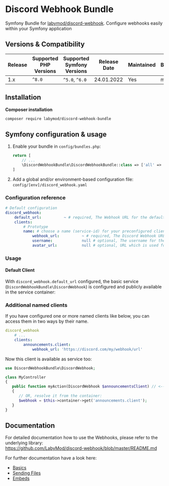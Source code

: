 # Discord Webhook Bundle

Symfony Bundle for [labymod/discord-webhook](https://github.com/LabyMod/discord-webhook). Configure webhooks easily within your Symfony application

## Versions & Compatibility

| Release | Supported PHP Versions | Supported Symfony Versions | Release Date | Maintained | Branch |
|---------|------------------------|----------------------------|--------------|------------|--------|
| 1.x     | `^8.0`                 | `^5.0`, `^6.0`             | 24.01.2022   | Yes        | master |

## Installation

**Composer installation**
```bash
composer require labymod/discord-webhook-bundle
```

## Symfony configuration & usage
1. Enable your bundle in `config/bundles.php`:
    ```php
    return [
        // ...
        \DiscordWebhookBundle\DiscordWebhookBundle::class => ['all' => true],
    ]
    ```
2. Add a global and/or environment-based configuration file: `config/[env]/discord_webhook.yaml`

### Configuration reference
```yaml
# Default configuration
discord_webhook:
    default_url:          ~ # required, The Webhook URL for the default service.
    clients:
        # Prototype
        name: # choose a name (service-id) for your preconfigured client
            webhook_url:          ~ # required, The Discord Webhook URL for this client.
            username:             null # optional, The username for the Discord bot.
            avatar_url:           null # optional, URL which is used for the Bot avatar.
```

### Usage
#### Default Client
With `discord_webhook.default_url` configured, the basic service (`DiscordWebhookBundle\DiscordWebhook`) is configured and publicly available in the service container:

### Additional named clients
If you have configured one or more named clients like below, you can access them in two ways by their name.
```yaml
discord_webhook
    # ...
    clients:
        announcements.client:
            webhook_url: 'https://discord.com/my/webhook/url'
```

Now this client is available as service too:
```php
use DiscordWebhookBundle\DiscordWebhook;

class MyController
{
   public function myAction(DiscordWebhook $announcementsClient) // <-- Thanks to an ArgumentValueResolver, name the parameter after your client, and it will be resolved automatically
   {
      // OR, resolve it from the container:
      $webhook = $this->container->get('announcements.client');
   }
}
```

## Documentation
For detailed documentation how to use the Webhooks, please refer to the underlying library:<br>
https://github.com/LabyMod/discord-webhook/blob/master/README.md

For further documentation have a look here:
* [Basics](https://github.com/LabyMod/discord-webhook/blob/master/docs/01_Basics.md)
* [Sending Files](https://github.com/LabyMod/discord-webhook/blob/master/docs/02_SendingFiles.md)
* [Embeds](https://github.com/LabyMod/discord-webhook/blob/master/docs/03_Embeds.md)
